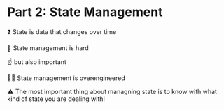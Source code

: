 # Part 2: State Management

❓ State is data that changes over time

🤯 State management is hard

☝️ but also important

👨‍💻 State management is overengineered

⚠️ The most important thing about managning state
   is to know with what kind of state you are dealing with!

